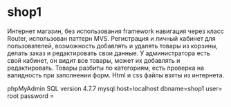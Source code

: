 # shop1

Интернет магазин, без использования framework навигация через класс Router, использован паттерн MVS. Регистрация и личный кабинет для пользователей, возможность добавлять и удалять товары из корзины, делать заказ и редактировать свои данные. У администратора есть свой кабинет, он видит все товары, может их добавлять и редактировать. Товары разбиты по категориям, есть проверка на валидность при заполнении форм. Html и css файлы взяты из интернета.

phpMyAdmin SQL version 4.7.7 mysql:host=localhost dbname=shop1 user= root password =
